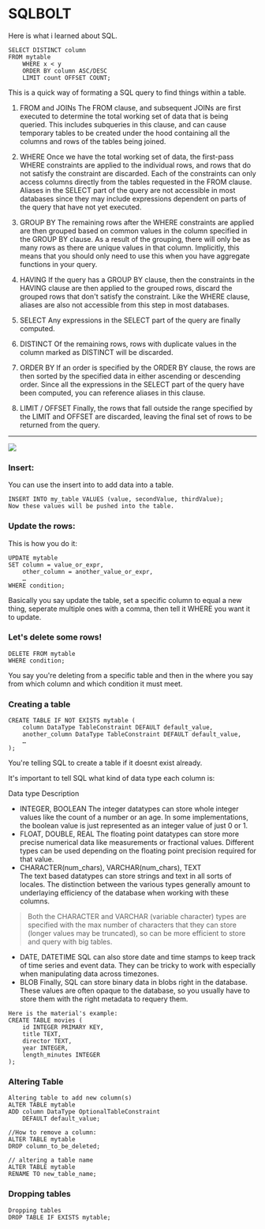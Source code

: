 # SQLBOLT

Here is what i learned about SQL.

```
SELECT DISTINCT column
FROM mytable
    WHERE x < y
    ORDER BY column ASC/DESC
    LIMIT count OFFSET COUNT;
```
This is a quick way of formating a SQL query to find things within a table.

1. FROM and JOINs
The FROM clause, and subsequent JOINs are first executed to determine the total working set of data that is being queried. This includes subqueries in this clause, and can cause temporary tables to be created under the hood containing all the columns and rows of the tables being joined.

2. WHERE
Once we have the total working set of data, the first-pass WHERE constraints are applied to the individual rows, and rows that do not satisfy the constraint are discarded. Each of the constraints can only access columns directly from the tables requested in the FROM clause. Aliases in the SELECT part of the query are not accessible in most databases since they may include expressions dependent on parts of the query that have not yet executed.

3. GROUP BY
The remaining rows after the WHERE constraints are applied are then grouped based on common values in the column specified in the GROUP BY clause. As a result of the grouping, there will only be as many rows as there are unique values in that column. Implicitly, this means that you should only need to use this when you have aggregate functions in your query.

4. HAVING
If the query has a GROUP BY clause, then the constraints in the HAVING clause are then applied to the grouped rows, discard the grouped rows that don't satisfy the constraint. Like the WHERE clause, aliases are also not accessible from this step in most databases.

5. SELECT
Any expressions in the SELECT part of the query are finally computed.

6. DISTINCT
Of the remaining rows, rows with duplicate values in the column marked as DISTINCT will be discarded.

7. ORDER BY
If an order is specified by the ORDER BY clause, the rows are then sorted by the specified data in either ascending or descending order. Since all the expressions in the SELECT part of the query have been computed, you can reference aliases in this clause.

8. LIMIT / OFFSET
Finally, the rows that fall outside the range specified by the LIMIT and OFFSET are discarded, leaving the final set of rows to be returned from the query.

------------------

<img src="https://i.imgur.com/4g5XiIN.png">

### Insert:

You can use the insert into to add data into a table.

```
INSERT INTO my_table VALUES (value, secondValue, thirdValue);
Now these values will be pushed into the table.
```

### Update the rows:

This is how you do it:

```
UPDATE mytable
SET column = value_or_expr, 
    other_column = another_value_or_expr, 
    …
WHERE condition;
```

Basically you say update the table, set a specific column to equal a new thing, seperate multiple ones with a comma, then tell it WHERE you want it to update.

### Let's delete some rows!

```
DELETE FROM mytable
WHERE condition;
```

You say you're deleting from a specific table and then in the where you say from which column and which condition it must meet.

### Creating a table

```
CREATE TABLE IF NOT EXISTS mytable (
    column DataType TableConstraint DEFAULT default_value,
    another_column DataType TableConstraint DEFAULT default_value,
    …
);
```

You're telling SQL to create a table if it doesnt exist already.

It's important to tell SQL what kind of data type each column is:

Data type	Description
- INTEGER, BOOLEAN	The integer datatypes can store whole integer values like the count of a number or an age. In some implementations, the boolean value is just represented as an integer value of just 0 or 1.
- FLOAT, DOUBLE, REAL	The floating point datatypes can store more precise numerical data like measurements or fractional values. Different types can be used depending on the floating point precision required for that value.
- CHARACTER(num_chars), VARCHAR(num_chars), TEXT	
The text based datatypes can store strings and text in all sorts of locales. The distinction between the various types generally amount to underlaying efficiency of the database when working with these columns.

>Both the CHARACTER and VARCHAR (variable character) types are specified with the max number of characters that they can store (longer values may be truncated), so can be more efficient to store and query with big tables.

- DATE, DATETIME	SQL can also store date and time stamps to keep track of time series and event data. They can be tricky to work with especially when manipulating data across timezones.
- BLOB	Finally, SQL can store binary data in blobs right in the database. These values are often opaque to the database, so you usually have to store them with the right metadata to requery them.

```
Here is the material's example:
CREATE TABLE movies (
    id INTEGER PRIMARY KEY,
    title TEXT,
    director TEXT,
    year INTEGER, 
    length_minutes INTEGER
);
```

### Altering Table

```
Altering table to add new column(s)
ALTER TABLE mytable
ADD column DataType OptionalTableConstraint 
    DEFAULT default_value;

//How to remove a column:
ALTER TABLE mytable
DROP column_to_be_deleted;

// altering a table name
ALTER TABLE mytable
RENAME TO new_table_name;
```
### Dropping tables

```
Dropping tables
DROP TABLE IF EXISTS mytable;
```
